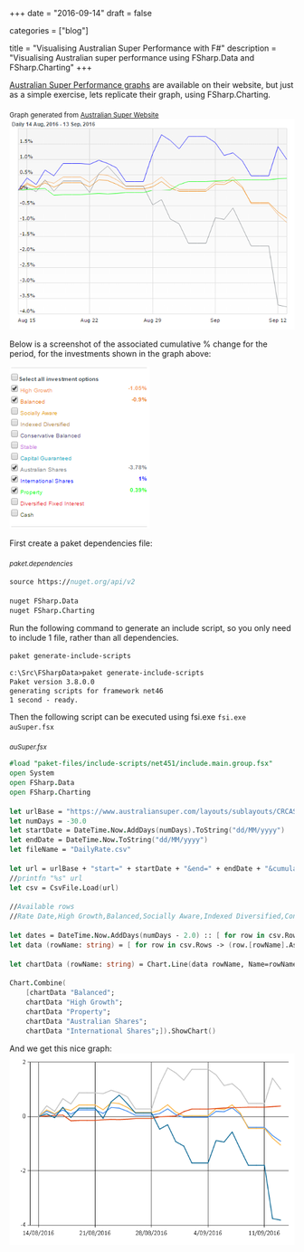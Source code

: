 +++
date = "2016-09-14"
draft = false

categories = ["blog"]

title = "Visualising Australian Super Performance with F#"
description = "Visualising Australian super performance using FSharp.Data and FSharp.Charting"
+++

[Australian Super Performance graphs](https://www.australiansuper.com/investments-and-performance/superannuation-performance/investmentsperformancedaily.aspx) 
are available on their website, but just as a simple exercise, lets replicate their graph, using FSharp.Charting.

<sub>Graph generated from [Australian Super Website](https://www.australiansuper.com)</sub>
![alt text](/images/AuSuper-SuperPerformanceDaily.png "AU Super graph generated from their website")

Below is a screenshot of the associated cumulative % change for the period, for the investments shown in the graph above:

![alt text](/images/AuSuper-SuperPerformanceDaily-Legend.png "AU Super graph legend")

First create a paket dependencies file:

<sub>*paket.dependencies*<sub>
``` fsharp
source https://nuget.org/api/v2

nuget FSharp.Data
nuget FSharp.Charting
```

Run the following command to generate an include script, so you only need to include 1 file, rather than all dependencies.

`paket generate-include-scripts`

```
c:\Src\FSharpData>paket generate-include-scripts
Paket version 3.8.0.0
generating scripts for framework net46
1 second - ready.
```

Then the following script can be executed using fsi.exe `fsi.exe auSuper.fsx` 

<sub>*auSuper.fsx*</sub>
``` fsharp
#load "paket-files/include-scripts/net451/include.main.group.fsx"
open System
open FSharp.Data
open FSharp.Charting

let urlBase = "https://www.australiansuper.com/layouts/sublayouts/CRCAS/InvestmentsGraphs/DailyRatesChartData.ashx?"
let numDays = -30.0
let startDate = DateTime.Now.AddDays(numDays).ToString("dd/MM/yyyy")
let endDate = DateTime.Now.ToString("dd/MM/yyyy")
let fileName = "DailyRate.csv"

let url = urlBase + "start=" + startDate + "&end=" + endDate + "&cumulative=False&superType=Super&truncateDecimalPlaces=False&outputFilename=" + fileName
//printfn "%s" url
let csv = CsvFile.Load(url)

//Available rows
//Rate Date,High Growth,Balanced,Socially Aware,Indexed Diversified,Conservative Balanced,Stable,Capital Guaranteed,Australian Shares,International Shares,Property,Diversified Fixed Interest,Cash

let dates = DateTime.Now.AddDays(numDays - 2.0) :: [ for row in csv.Rows -> (row.["Rate Date"].AsDateTime()) ]
let data (rowName: string) = [ for row in csv.Rows -> (row.[rowName].AsFloat()) ] |> List.scan (+) 0.0 |> List.zip dates

let chartData (rowName: string) = Chart.Line(data rowName, Name=rowName)

Chart.Combine(
    [chartData "Balanced";
    chartData "High Growth";
    chartData "Property";
    chartData "Australian Shares";
    chartData "International Shares";]).ShowChart()
```

And we get this nice graph:
![alt text](/images/auSuperPlotExample.png "A sample of AU Super over 1 month")